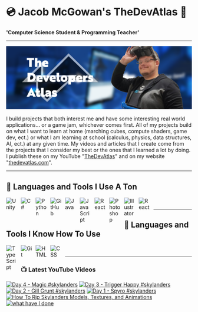 # 💿 Jacob McGowan's TheDevAtlas 💽

**'Computer Science Student & Programming Teacher'**

---

!["Banner"](/photos/banner.png)

I build projects that both interest me and have some interesting real world applications... or a game jam, whichever comes first. All of my projects build on what I want to learn at home (marching cubes, compute shaders, game dev, ect.) or what I am learning at school (calculus, physics, data structures, AI, ect.) at any given time. My videos and articles that I create come from the projects that I consider my best or the ones that I learned a lot by doing. I publish these on my YouTube "[TheDevAtlas](https://www.youtube.com/@thedevatlas)" and on my website "[thedevatlas.com](https://www.thedevatlas.com/)".

---

## 💾 Languages and Tools I Use A Ton

<img align="left" alt="Unity" width="30px" style="padding-right:10px;" src="https://cdn.jsdelivr.net/gh/devicons/devicon@latest/icons/unity/unity-original.svg" />
<img align="left" alt="C#" width="30px" style="padding-right:10px;" src="https://cdn.jsdelivr.net/gh/devicons/devicon@latest/icons/csharp/csharp-original.svg" />
<img align="left" alt="Python" width="30px" style="padding-right:10px;" src="https://cdn.jsdelivr.net/gh/devicons/devicon@latest/icons/python/python-original.svg" />
<img align="left" alt="GitHub" width="30px" style="padding-right:10px;" src="https://cdn.jsdelivr.net/gh/devicons/devicon/icons/github/github-original.svg" />
<img align="left" alt="Java" width="30px" style="padding-right:10px;" src="https://cdn.jsdelivr.net/gh/devicons/devicon/icons/java/java-original.svg"/>
<img align="left" alt="JavaScript" width="30px" style="padding-right:10px;" src="https://cdn.jsdelivr.net/gh/devicons/devicon/icons/javascript/javascript-plain.svg" />
<img align="left" alt="React" width="30px" style="padding-right:10px;" src="https://cdn.jsdelivr.net/gh/devicons/devicon/icons/react/react-original.svg" />
<img align="left" alt="Photoshop" width="30px" style="padding-right:10px;" src="https://cdn.jsdelivr.net/gh/devicons/devicon@latest/icons/photoshop/photoshop-original.svg" />
<img align="left" alt="Illustrator" width="30px" style="padding-right:10px;" src="https://cdn.jsdelivr.net/gh/devicons/devicon@latest/icons/illustrator/illustrator-plain.svg" />
<img align="left" alt="React" width="30px" style="padding-right:10px;" src="https://cdn.jsdelivr.net/gh/devicons/devicon@latest/icons/premierepro/premierepro-original.svg" />

<br />

---

## 🧠 Languages and Tools I Know How To Use

<img align="left" alt="TypeScript" width="30px" style="padding-right:10px;" src="https://cdn.jsdelivr.net/gh/devicons/devicon/icons/typescript/typescript-plain.svg" />
<img align="left" alt="Git" width="30px" style="padding-right:10px;" src="https://cdn.jsdelivr.net/gh/devicons/devicon/icons/git/git-original.svg" />
<img align="left" alt="HTML" width="30px" style="padding-right:10px;" src="https://cdn.jsdelivr.net/gh/devicons/devicon/icons/html5/html5-plain.svg" />
<img align="left" alt="CSS" width="30px" style="padding-right:10px;" src="https://cdn.jsdelivr.net/gh/devicons/devicon/icons/css3/css3-plain.svg" />

<br />

---

### 📺 Latest YouTube Videos

<!-- BEGIN YOUTUBE-CARDS -->
[![Day 4 - Magic #skylanders](https://ytcards.demolab.com/?id=u-GWdNmqDeU&title=Day+4+-+Magic+%23skylanders&lang=en&timestamp=1724212842&background_color=%230d1117&title_color=%23ffffff&stats_color=%23dedede&max_title_lines=1&width=250&border_radius=5 "Day 4 - Magic #skylanders")](https://www.youtube.com/watch?v=u-GWdNmqDeU)
[![Day 3 - Trigger Happy #skylanders](https://ytcards.demolab.com/?id=Hf-w3SFjmbk&title=Day+3+-+Trigger+Happy+%23skylanders&lang=en&timestamp=1724126410&background_color=%230d1117&title_color=%23ffffff&stats_color=%23dedede&max_title_lines=1&width=250&border_radius=5 "Day 3 - Trigger Happy #skylanders")](https://www.youtube.com/watch?v=Hf-w3SFjmbk)
[![Day 2 - Gill Grunt #skylanders](https://ytcards.demolab.com/?id=d_4ChAHJL9o&title=Day+2+-+Gill+Grunt+%23skylanders&lang=en&timestamp=1724040026&background_color=%230d1117&title_color=%23ffffff&stats_color=%23dedede&max_title_lines=1&width=250&border_radius=5 "Day 2 - Gill Grunt #skylanders")](https://www.youtube.com/watch?v=d_4ChAHJL9o)
[![Day 1 - Spyro #skylanders](https://ytcards.demolab.com/?id=WvIf1spyXjk&title=Day+1+-+Spyro+%23skylanders&lang=en&timestamp=1724018071&background_color=%230d1117&title_color=%23ffffff&stats_color=%23dedede&max_title_lines=1&width=250&border_radius=5 "Day 1 - Spyro #skylanders")](https://www.youtube.com/watch?v=WvIf1spyXjk)
[![How To Rip Skylanders Models, Textures, and Animations](https://ytcards.demolab.com/?id=fKfDGUcqj2Y&title=How+To+Rip+Skylanders+Models%2C+Textures%2C+and+Animations&lang=en&timestamp=1723738857&background_color=%230d1117&title_color=%23ffffff&stats_color=%23dedede&max_title_lines=1&width=250&border_radius=5 "How To Rip Skylanders Models, Textures, and Animations")](https://www.youtube.com/watch?v=fKfDGUcqj2Y)
[![what have I done](https://ytcards.demolab.com/?id=kzd-hDIr4Mg&title=what+have+I+done&lang=en&timestamp=1723609227&background_color=%230d1117&title_color=%23ffffff&stats_color=%23dedede&max_title_lines=1&width=250&border_radius=5 "what have I done")](https://www.youtube.com/watch?v=kzd-hDIr4Mg)
<!-- END YOUTUBE-CARDS -->
#
